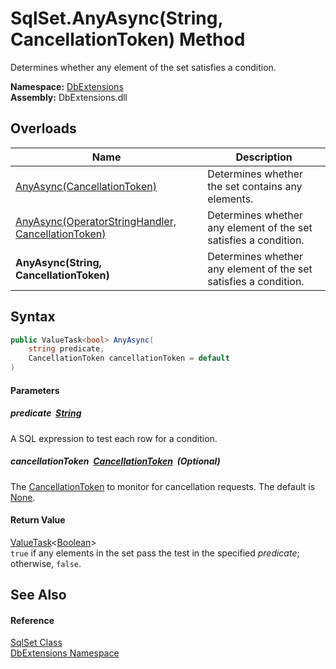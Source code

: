 SqlSet.AnyAsync(String, CancellationToken) Method
=================================================
Determines whether any element of the set satisfies a condition.
  
**Namespace:** [DbExtensions][1]  
**Assembly:** DbExtensions.dll

Overloads
---------

| Name                                                    | Description                                                      |
| ------------------------------------------------------- | ---------------------------------------------------------------- |
| [AnyAsync(CancellationToken)][2]                        | Determines whether the set contains any elements.                |
| [AnyAsync(OperatorStringHandler, CancellationToken)][3] | Determines whether any element of the set satisfies a condition. |
| **AnyAsync(String, CancellationToken)**                 | Determines whether any element of the set satisfies a condition. |


Syntax
------

```csharp
public ValueTask<bool> AnyAsync(
	string predicate,
	CancellationToken cancellationToken = default
)
```

#### Parameters

##### *predicate*  [String][4]
A SQL expression to test each row for a condition.

##### *cancellationToken*  [CancellationToken][5]  (Optional)
The [CancellationToken][5] to monitor for cancellation requests. The default is [None][6].

#### Return Value
[ValueTask][7]&lt;[Boolean][8]>  
`true` if any elements in the set pass the test in the specified *predicate*; otherwise, `false`.

See Also
--------

#### Reference
[SqlSet Class][9]  
[DbExtensions Namespace][1]  

[1]: ../README.md
[2]: AnyAsync_2.md
[3]: AnyAsync.md
[4]: https://learn.microsoft.com/dotnet/api/system.string
[5]: https://learn.microsoft.com/dotnet/api/system.threading.cancellationtoken
[6]: https://learn.microsoft.com/dotnet/api/system.threading.cancellationtoken.none
[7]: https://learn.microsoft.com/dotnet/api/system.threading.tasks.valuetask-1
[8]: https://learn.microsoft.com/dotnet/api/system.boolean
[9]: README.md